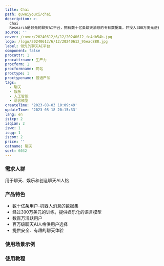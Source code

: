 ```yaml
---
title: Chai
path: quweiyouxi/chai
description: >-
  Chai
  Research是领先的聊天AI平台，拥有数十亿条聊天消息的专有数据集，并投入300万美元进行语言模型训练，以提供独特而吸引人的体验。现在，数百万人在我们的平台上进行聊天，我们不断优化语言模型，让它们比以往任何时候都更具娱乐性。我们的愿景是让数百万人参与聊天、创造和共享聊天AI人格，打造一个更开放、民主的智能聊天平台。
source: ''
cover: /cover/20240612/6/12/20240612_fc4db54b.jpg
logo: /logo/20240612/6/12/20240612_95eac880.jpg
label: 领先的聊天AI平台
component: false
procattr: 1
procattrname: 生产力
procform: 1
procformname: 网站
proctype: 1
proctypename: 普通产品
tags:
  - 聊天
  - 娱乐
  - 人工智能
  - 语言模型
createTime: '2023-08-03 10:09:49'
updateTime: '2023-08-18 20:15:33'
lang: en
isicp: 2
isqian: 2
iswx: 1
isqq: 1
iscom: 2
price: ''
catname: 聊天
sort: 6032
---
```




### 需求人群
用于聊天、娱乐和创造聊天AI人格

### 产品特色
- 数十亿条用户-机器人消息的数据集
- 经过300万美元的训练，提供娱乐化的语言模型
- 数百万活跃用户
- 百万级聊天AI人格供用户选择
- 提供安全、有趣的聊天体验

### 使用场景示例


### 使用教程


  
